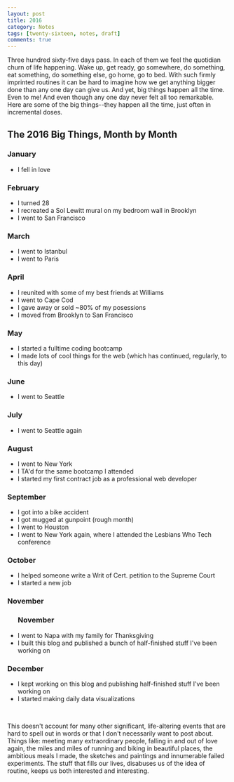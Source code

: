 ```yaml
---
layout: post
title: 2016
category: Notes
tags: [twenty-sixteen, notes, draft]
comments: true
---
```


<p>Three hundred sixty-five days pass. In each of them we feel the quotidian churn of life happening. Wake up, get ready, go somewhere, do something, eat something, do something else, go home, go to bed. With such firmly imprinted routines it can be hard to imagine how we get anything bigger done than any one day can give us. And yet, big things happen all the time. Even to me! And even though any one day never felt all too remarkable. Here are some of the big things--they happen all the time, just often in incremental doses.</p>


<h2>The 2016 Big Things, Month by Month</h2>

<h3>January</h3>
<ul>
 <li>I fell in love</li>
</ul>

<h3>February</h3>
<ul>
 <li>I turned 28</li>
 <li>I recreated a Sol Lewitt mural on my bedroom wall in Brooklyn</li>
 <li>I went to San Francisco</li>
 </ul>

<h3>March</h3>
<ul>
 <li>I went to Istanbul</li>
 <li>I went to Paris</li>
</ul>

<h3>April</h3>
<ul>
 <li>I reunited with some of my best friends at Williams</li>
 <li>I went to Cape Cod</li>
 <li>I gave away or sold ~80% of my posessions</li>
 <li>I moved from Brooklyn to San Francisco</li>
</ul>

<h3>May</h3>
<ul>
 <li>I started a fulltime coding bootcamp</li>
 <li>I made lots of cool things for the web (which has continued, regularly, to this day)</li>
</ul>

<h3>June </h3>
<ul>
 <li>I went to Seattle</li>
</ul>

<h3>July</h3>
<ul>
 <li>I went to Seattle again</li>
</ul>

<h3>August</h3>
<ul>
 <li>I went to New York</li>
 <li>I TA'd for the same bootcamp I attended</li>
 <li>I started my first contract job as a professional web developer</li>
</ul>

<h3>September</h3>
<ul>
<li>I got into a bike accident</li>
<li>I got mugged at gunpoint (rough month)</li>
<li>I went to Houston</li>
<li>I went to New York again, where I attended the Lesbians Who Tech conference</li>
</ul>

<h3>October</h3>
<ul>
<li>I helped someone write a Writ of Cert. petition to the Supreme Court</li>
<li>I started a new job</li>
</ul>

<h3>November</h3>
<ul>
  <h3>November</h3>
<li>I went to Napa with my family for Thanksgiving</li>
<li>I built this blog and published a bunch of half-finished stuff I've been working on</li>
</ul>

<h3>December</h3>
<ul>
<li>I kept working on this blog and publishing half-finished stuff I've been working on</li>
<li>I started making daily data visualizations</li>
</ul>

<br>
<p>This doesn't account for many other significant, life-altering events that are hard to spell out in words or that I don't necessarily want to post about. Things like: meeting many extraordinary people, falling in and out of love again, the miles and miles of running and biking in beautiful places, the ambitious meals I made, the sketches and paintings and innumerable failed experiments. The stuff that fills our lives, disabuses us of the idea of routine, keeps us both interested and interesting.</p>
